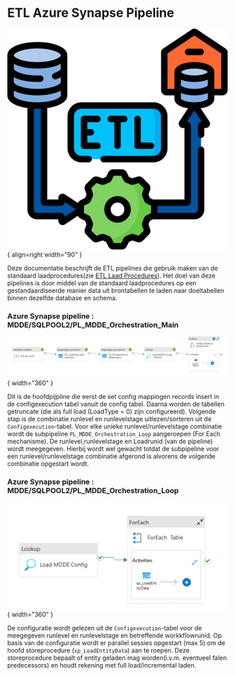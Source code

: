 # ETL Azure Synapse Pipeline

![Deployment](../images/etl.png){ align=right width="90" }

Deze documentatie beschrijft de ETL pipelines die gebruik maken van de standaard laadprocedures(zie [ETL Laad Procedures](MDDE_ETL_procs.md)). Het doel van deze pipelines is door middel van de standaard laadprocedures op een gestandaardiseerde manier data uit brontabellen te laden naar doeltabellen binnen dezelfde database en schema.

### Azure Synapse pipeline : MDDE/SQLPOOL2/PL_MDDE_Orchestration_Main

![Deployment](../images/pl_mdde_orchestration_main.PNG){ width="360" }

Dit is de hoofdpijpline die eerst de set config mappingen records insert in de configexecution tabel  vanuit de config tabel. Daarna worden de tabellen getruncate (die als full load (LoadType = 0) zijn configureerd). Volgende stap is  de combinatie  runlevel en runlevelstage uitlezen/sorteren uit de `Configexecution`-tabel.
Voor elke unieke runlevel/runlevelstage combinatie wordt de subpipeline `PL_MDDE_Orchestration_Loop` aangeroepen (For Each mechanisme). De runlevel,runlevelstage en Loadrunid (van de pipeline) wordt  meegegeven. 
Hierbij wordt wel gewacht totdat de subpipeline  voor een runlevel/runlevelstage combinatie afgerond is alvorens de volgende combinatie opgestart wordt.


### Azure Synapse pipeline : MDDE/SQLPOOL2/PL_MDDE_Orchestration_Loop

![Deployment](../images/pl_mdde_orchestration_loop.PNG){ width="360" }

De configuratie wordt gelezen uit de `Configexecution`-tabel voor de meegegeven runlevel en runlevelstage en betreffende workkflowrunid.
Op basis van de configuratie wordt er parallel sessies opgestart (max 5) om  de  hoofd storeprocedure (`sp_LoadEntityData`) aan te roepen. Deze storeprocedure bepaalt of entity geladen mag worden(i.v.m. eventueel falen predecessors) en houdt  rekening met full load/incremental laden.


